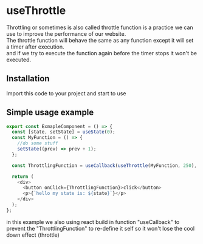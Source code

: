 # useThrottle

Throttling or sometimes is also called throttle function is a practice we can use to improve the performance of our website.\
The throttle function will behave the same as any function except it will set a timer after execution.\
 and if we try to execute the function again before the timer stops it won't be executed.


## Installation

Import this code to your project and start to use

## Simple usage example

```typescript
export const ExmapleComponent = () => {
  const [state, setState] = useState(0);
  const MyFunction = () => {
    //do some stuff
    setState((prev) => prev + 1);
  };

  const ThrottlingFunction = useCallback(useThrottle(MyFunction, 250), []);

  return (
    <div>
      <button onClick={ThrottlingFunction}>click</button>
      <p>{`hello my state is: ${state}`}</p>
    </div>
  );
};
```
in this example we also using react build in function "useCallback" to prevent the "ThrottlingFunction" to re-define it self so it won't lose the cool down effect (throttle)


